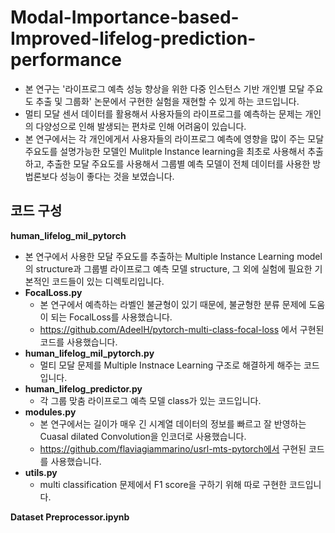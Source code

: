 # Modal-Importance-based-Improved-lifelog-prediction-performance
- 본 연구는 '라이프로그 예측 성능 향상을 위한 다중 인스턴스 기반 개인별 모달 주요도 추출 및 그룹화' 논문에서 구현한 실험을 재현할 수 있게 하는 코드입니다.
- 멀티 모달 센서 데이터를 활용해서 사용자들의 라이프로그를 예측하는 문제는 개인의 다양성으로 인해 발생되는 편차로 인해 어려움이 있습니다.
- 본 연구에서는 각 개인에게서 사용자들의 라이프로그 예측에 영향을 많이 주는 모달 주요도를 설명가능한 모델인 Mulitple Instance learning을 최초로 사용해서 추출하고, 추출한 모달 주요도를 사용해서 그룹별 예측 모델이 전체 데이터를 사용한 방법론보다 성능이 좋다는 것을 보였습니다.

## 코드 구성
**human_lifelog_mil_pytorch**
  - 본 연구에서 사용한 모달 주요도를 추출하는 Multiple Instance Learning model의 structure과 그룹별 라이프로그 예측 모델 structure, 그 외에 실험에 필요한 기본적인 코드들이 있는 디렉토리입니다.
  - **FocalLoss.py**
    - 본 연구에서 예측하는 라벨인 불균형이 있기 때문에, 불균형한 분류 문제에 도움이 되는 FocalLoss를 사용했습니다.  
    - https://github.com/AdeelH/pytorch-multi-class-focal-loss 에서 구현된 코드를 사용했습니다.  
  - **human_lifelog_mil_pytorch.py**
    - 멀티 모달 문제를 Multiple Instnace Learning 구조로 해결하게 해주는 코드입니다.  
  - **human_lifelog_predictor.py**
    - 각 그룹 맞춤 라이프로그 예측 모델 class가 있는 코드입니다.  
  - **modules.py**
    - 본 연구에서는 길이가 매우 긴 시계열 데이터의 정보를 빠르고 잘 반영하는 Cuasal dilated Convolution을 인코더로 사용했습니다.  
    - https://github.com/flaviagiammarino/usrl-mts-pytorch에서 구현된 코드를 사용했습니다.  
  - **utils.py**
    - multi classification 문제에서 F1 score을 구하기 위해 따로 구현한 코드입니다.  

**Dataset Preprocessor.ipynb**

